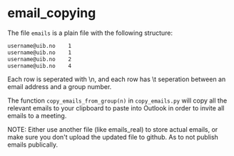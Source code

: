 # email_copying

The file ```emails``` is a plain file with the following structure:

```txt
username@uib.no    1
username@uib.no    1
username@uib.no    2
username@uib.no    4
```

Each row is seperated with \n, and each row has \t seperation between an email address and a group number.

The function ```copy_emails_from_group(n)``` in ```copy_emails.py``` will copy all the relevant emails to your clipboard to paste into Outlook in order to invite all emails to a meeting.

NOTE:
Either use another file (like emails_real) to store actual emails, or make sure you don't upload the updated file to github. As to not publish emails publically.